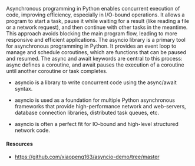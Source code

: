 Asynchronous programming in Python enables concurrent execution of code, improving efficiency, especially in I/O-bound operations. It allows a program to start a task, pause it while waiting for a result (like reading a file or a network request), and then continue with other tasks in the meantime. This approach avoids blocking the main program flow, leading to more responsive and efficient applications.
The asyncio library is a primary tool for asynchronous programming in Python. It provides an event loop to manage and schedule coroutines, which are functions that can be paused and resumed. The async and await keywords are central to this process: async defines a coroutine, and await pauses the execution of a coroutine until another coroutine or task completes.

- asyncio is a library to write concurrent code using the async/await syntax.

- asyncio is used as a foundation for multiple Python asynchronous frameworks that provide high-performance network and web-servers, database connection libraries, distributed task queues, etc.
- asyncio is often a perfect fit for IO-bound and high-level structured network code.



#### Resources
- https://github.com/xiaopeng163/asyncio-demo/tree/master
